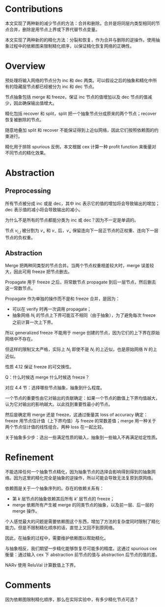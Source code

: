 # Contributions

本文实现了两种新的减少节点的方法：合并和删除。合并是将同层内类型相同的节点合并，删除是用节点上界或下界代替节点变量。

本文实现了两种新的的精化方法：分裂和恢复，作为合并与删除的逆操作。使用抽象过程中的依赖图来限制精化顺序，以保证精化恢复网络的正确性。

# Overview

预处理将输入网络的节点分为 inc 和 dec 两类。可以假设之后的抽象和精化中所有的隐藏层节点都已经被分为 inc 和 dec 节点。

节点抽象包括 merge 和 freeze，保证 inc 节点的值增加以及 dec 节点的值减少，因此确保输出值增大。

精化包括 recover 和 split，split 把一个抽象节点分成原来的两个节点；recover 恢复被删除的节点。

随意地叠加 split 和 recover 不能保证得到上近似网络，因此它们按照依赖图的约束进行。

精化用于排除 spurious 反例，本文根据 cex 计算一种 profit function 来衡量对不同节点的精化效果。

# Abstraction

## Preprocessing

所有节点被分成 inc 或是 dec，其中 inc 表示它的值的增加将会导致输出的增加；dec 表示值的减小将会导致输出的减小。

为什么不是所有的节点都能分类为 inc 或 dec？因为不一定是单调的。

节点 $v_{i,j}$ 被分割为 $v_{+}$ 和 $v_{-}$ 后，$v_{+}$ 保留连向下一层正节点的正权重、连向下一层节点的负权重。

## Abstraction

Merge 把两种同类型的节点合并。当两个节点权重相差较大时，merge 误差较大，因此可用 freeze 把节点删去。

Propagate 用于 freeze 之后，将常数节点 propagate 到后一层节点，然后删去这一常数节点。

Propagate 作为单独的操作而不是和 freeze 合并，是因为：

+ 可以在 verify 时再一次调用 propagate；
+ 抽象网络 $N_{i}$ 的节点上下界可能互不相同（由于抽象），为了避免每次 freeze 之前计算一次上下界。

所以 generalized freeze 不能用于 merge 创建的节点，因为它们的上下界在原始网络中不存在。

但这样的限制又太严格，实际上 $N_j$ 即使不是 $N_{i}$ 的上近似，也是原始网络 $N$ 的上近似。

性质 4.12 保证 freeze 的可交换性。

Q：什么时候选 merge 什么时候选 freeze？

对应 4.4 节：选择哪些节点抽象，抽象到什么程度。

一个节点的重要性由它对输出的贡献确定：如果一个节点的数值上下界均值越大，认为它对输出的影响越大。以此找到重要性最小的节点。

然后是确定用 merge 还是 freeze，这通过衡量其 loss of accuracy 确定：freeze 用节点估计值（上下界均值）与 freeze 的常数差值；merge 用一种关于两个节点估计值的线性组合。两种 loss 在一起比较。

关于抽象多少步：选出一些满足性质的输入，抽象到一些输入不再满足给定性质。

# Refinement

不能选择任何一个抽象节点精化，因为抽象节点的选择会影响得到得到的抽象网络。因为这里的精化完全是抽象的逆操作，所以可能会导致无法复原到原网络。

依赖图是关于一个抽象序列的。存在的依赖关系有：

+ 第 $k$ 层节点的抽象依赖其后所有 $k'$ 层节点的 freeze；
+ merge 依赖所有产生被 merge 的同类节点的抽象，以及前一层、后一层的 merge 操作。

个人感觉最大的问题是需要依赖图这个东西，增加了方法的复杂度同时限制了精化能力。但是不限制精化顺序的话，直觉上又回不到原网络。

因此，在抽象的过程中，需要维护依赖图以帮助精化。

与抽象相反，我们期望一步精化能够恢复尽可能多的精度。这通过 spurious cex 衡量：通过输入 cex 下 abstraction 前节点的值与 abstraction 后节点的值的差。

NARv 使用 ReluVal 计算数值上下界。

# Comments

因为依赖图限制精化顺序，那么在实际实验中，有多少精化节点可选？


